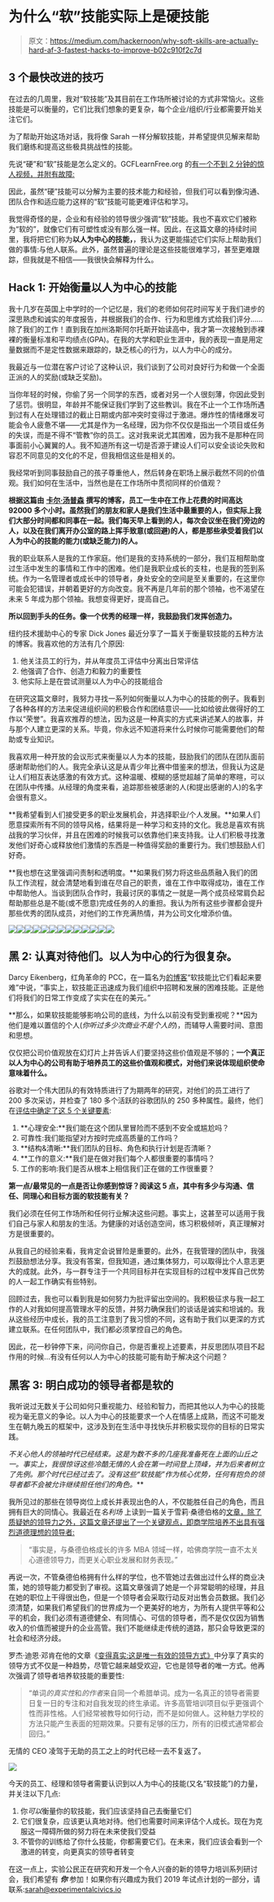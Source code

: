 # 为什么“软”技能实际上是硬技能

> 原文：<https://medium.com/hackernoon/why-soft-skills-are-actually-hard-af-3-fastest-hacks-to-improve-b02c910f2c7d>

## **3 个最快改进的技巧**

在过去的几周里，我对“软技能”及其目前在工作场所被讨论的方式非常恼火。这些技能是可以衡量的，它们比我们想象的更复杂，每个企业/组织/行业都需要开始关注它们。

为了帮助开始这场对话，我将像 Sarah 一样分解软技能，并希望提供见解来帮助我们磨练和提高这些极具挑战性的技能。

先说“硬”和“软”技能是怎么定义的。GCFLearnFree.org 的[有一个不到 2 分钟的惊人视频，并附有故障:](https://www.youtube.com/channel/UCeYUHG6o0YguM-g23htdsSw)

因此，虽然“硬”技能可以分解为主要的技术能力和经验，但我们可以看到像沟通、团队合作和适应能力这样的“软”技能可能更难评估和学习。

我觉得奇怪的是，企业和有经验的领导很少强调“软”技能。我也不喜欢它们被称为“软的”，就像它们有可塑性或没有那么强一样。因此，在这篇文章的持续时间里，我将把它们称为**以人为中心的技能，**，我认为这更能描述它们实际上帮助我们做的事情:与他人联系。此外，虽然普遍的理论是这些技能很难学习，甚至更难跟踪，但我就是不相信——我很快会解释为什么。

## **Hack 1:** 开始**衡量以人为中心的技能**

我十几岁在英国上中学时的一个记忆是，我们的老师如何花时间写关于我们进步的深思熟虑和诚实的年度报告，并根据我们的合作、行为和思维方式给我们评分……除了我们的工作！直到我在加州洛斯阿尔托斯开始读高中，我才第一次接触到赤裸裸的衡量标准和平均绩点(GPA)。在我的大学和职业生涯中，我的表现一直是用定量数据而不是定性数据来跟踪的，缺乏核心的行为，以人为中心的成分。

我最近与一位潜在客户讨论了这种认识，我们谈到了公司对良好行为和做一个全面正派的人的奖励(或缺乏奖励)。

当你年轻的时候，你偷了另一个同学的东西，或者对另一个人很刻薄，你因此受到了惩罚。很明显，年龄并不能保证我们学到了这些教训。我在不止一个工作场所遇到过有人在处理错过的截止日期或内部冲突时变得过于激进。爆炸性的情绪爆发可能会令人疲惫不堪——尤其是作为一名经理，因为你不仅仅是指出一个项目或任务的失误，而是不得不“管教”你的员工。这对我来说尤其困难，因为我不是那种在同事面前小心翼翼的人。我不知道所有这一切是否源于建设人们可以安全谈论失败和容忍不同意见的文化的不足，但我相信这些是相关的。

我经常听到同事鼓励自己的孩子尊重他人，然后转身在职场上展示截然不同的价值观。我们如何在生活中，当然也是在工作场所中贯彻同样的价值观？

**根据这篇由** [**卡尔·汤普森**](https://revisesociology.com/2016/08/16/percentage-life-work/) **撰写的博客，员工一生中在工作上花费的时间高达 92000 多个小时。虽然我们的朋友和家人是我们生活中最重要的人，但实际上我们大部分时间都和同事在一起。我们每天早上看到的人，每次会议坐在我们旁边的人，以及在我们离开办公室的路上挥手致意(或回避)的人，都是那些承受着我们以人为中心的技能的能力(或缺乏能力)的人。**

我的职业联系人是我的工作家庭。他们是我的支持系统的一部分，我们互相帮助度过生活中发生的事情和工作中的困难。他们是我职业成长的支柱，也是我的签到系统。作为一名管理者或成长中的领导者，身处安全的空间是至关重要的，在这里你可能会犯错误，并朝着更好的方向改变。我不再是几年前的那个领袖，也不渴望在未来 5 年成为那个领袖。我想变得更好，提高自己。

**所以回到手头的任务。像一个优秀的经理一样，我鼓励我们发挥创造力。**

纽约技术援助中心的专家 Dick Jones 最近分享了一篇关于衡量软技能的五种方法的博客。我喜欢他的方法有几个原因:

1.  他关注员工的行为，并从年度员工评估中分离出日常评估
2.  他强调了合作、创造力和毅力的重要性
3.  他实际上是在尝试测量以人为中心的技能组合

在研究这篇文章时，我努力寻找一系列如何衡量以人为中心的技能的例子。我看到了各种各样的方法来促进组织间的积极合作和团结意识——比如给彼此做得好的工作以“荣誉”。我喜欢推荐的想法，因为这是一种真实的方式来讲述某人的故事，并与那个人建立更深的关系。毕竟，你永远不知道将来什么时候你可能需要他们的帮助或专业知识。

我喜欢用一种开放的会议形式来衡量以人为本的技能，鼓励我们的团队在团队面前感谢帮助他们的人。我完全承认这是从青少年比赛中借鉴来的想法，但我认为这是让人们相互表达感激的有效方式。这种温暖、模糊的感觉超越了简单的寒暄，可以在团队中传播。从经理的角度来看，追踪那些被感谢的人(和提出感谢的人)的名字会很有意义。

**我希望看到人们接受更多的职业发展机会，并选择职业/个人发展。**如果人们愿意探索所有不同的领导风格，结果将是一种学习和支持的文化。我总是喜欢有挑战我的学习伙伴，并且在困难的时候我可以依靠他们来支持我。让人们积极寻找激发他们好奇心或释放他们激情的东西是一种值得奖励的重要行为。我们想鼓励人们好奇。

**我也想在这里强调问责制和透明度。**如果我们努力将这些品质融入我们的团队工作流程，就会清楚地看到谁在尽自己的职责，谁在工作中取得成功，谁在工作中帮助他人。当谈到团队合作时，我最讨厌的事情之一就是一两个成员经常肩负起帮助那些总是不能(或不愿意)完成任务的人的重担。我认为所有这些步骤都会提升那些优秀的团队成员，对他们的工作充满热情，并为公司文化增添价值。

![](img/122b6cfaada358612e0a567aa604544f.png)![](img/d3f86f61d79baa67972fdb5b6f043869.png)![](img/2c5cb97575e7953d28e67218734b3fea.png)![](img/9bf4ee3b0f8ea0a758e37b4998072b23.png)![](img/9c65d4627d33793b2a712f8c575ac799.png)![](img/a5c1148ee64b32fad5fa1a025552817a.png)![](img/e46eee77cabe31ef7e32c2ebccd42e40.png)![](img/44f3271eb5208a1431d5c0afdfcd3162.png)![](img/cd0ba947e57c4fe16bb4c2ff78bf3be4.png)![](img/aa65fa4b278d3c827a94905476eb1ae6.png)![](img/dff3aa3b43a3458309012bd7dfb6930c.png)![](img/e36fb6f6a4cc1d1b730ad25b0ef544cb.png)![](img/64e79091323f89317319fa8789e20576.png)

## **黑 2:** 认真对待他们。**以人为中心的行为很复杂。**

Darcy Eikenberg，红角革命的 PCC，在一篇名为[的博客](https://www.forbes.com/sites/forbescoachescouncil/2018/07/12/why-soft-skills-are-harder-than-they-look/)“软技能比它们看起来要难”中说，“事实上，软技能正迅速成为我们组织中招聘和发展的困难技能。正是他们将我们的日常工作变成了实实在在的美元。”

**那么，如果软技能能够影响公司的底线，为什么以前没有受到重视呢？**因为他们是难以置信的个人(*你听过多少次商业不是个人的*)，而辅导人需要时间、意图和思想。

仅仅把公司价值观放在幻灯片上并告诉人们要坚持这些价值观是不够的；**一个真正以人为中心的公司有助于培养员工的这些价值观和模式，对他们来说体现组织使命意味着什么。**

谷歌对一个伟大团队的有效特质进行了为期两年的研究，对他们的员工进行了 200 多次采访，并检查了 180 多个活跃的谷歌团队的 250 多种属性。最终，他们在[评估中确定了这 5 个关键要素](https://rework.withgoogle.com/blog/five-keys-to-a-successful-google-team/):

1.  **心理安全:**我们能在这个团队里冒险而不感到不安全或尴尬吗？
2.  可靠性:我们能指望对方按时完成高质量的工作吗？
3.  **结构&清晰:**我们团队的目标、角色和执行计划是否清晰？
4.  **工作的意义:**我们是在做对我们每个人都很重要的事情吗？
5.  工作的影响:我们是否从根本上相信我们正在做的工作很重要？

**第一点/最常见的一点是否让你感到惊讶？阅读这 5 点，其中有多少与沟通、信任、同理心和目标方面的软技能有关？**

我们必须在任何工作场所和任何行业解决这些问题。事实上，这甚至可以适用于我们自己与家人和朋友的生活。为健康的对话创造空间，练习积极倾听，真正理解对方是很重要的。

从我自己的经验来看，我肯定会说冒险是重要的。此外，在我管理的团队中，我强烈鼓励想法分享。我没有答案，但我知道，通过集体努力，可以取得比个人意志更大的成就。此外，与一群专注于一个共同目标并在实现目标的过程中发挥自己优势的人一起工作确实有些特别。

回顾过去，我也可以看到我是如何努力为批评留出空间的。我积极征求与我一起工作的人对我如何提高管理水平的反馈，并努力确保我们的谈话是诚实和坦诚的。我从这些经历中成长，我的员工注意到了我习惯的不同，这有助于我们以更深的方式建立联系。在任何团队中，我们都必须掌控自己的角色。

因此，花一秒钟停下来，问问你自己，你是否重视上述要素，并反思团队项目不起作用的时候…有没有任何以人为中心的技能可能有助于解决这个问题？

## **黑客 3:** 明白成功的领导者都是软的

我听说过无数关于公司如何只重视能力、经验和智力，而把其他以人为中心的技能视为毫无意义的争论。以人为中心的技能要求一个人在情感上成熟，而这不可能发生在朝九晚五的框架中，这涉及到在生活中寻找快乐并积极实现你的目标的日常实践。

**不关心他人的领袖时代已经结束。这是为数不多的几座我准备死在上面的山丘之一。事实上，我很惊讶这些冷酷无情的人会在第一时间登上顶峰，并为后来者树立了先例。那个时代已经过去了。没有这些“软技能”作为核心优势，任何有抱负的领导者都不会被允许继续担任他们的角色*。***

我所见过的那些在领导岗位上成长并表现出色的人，不仅能胜任自己的角色，而且拥有巨大的同情心。我最近在*名利场* 上读到一篇关于雪莉·桑德伯格的[文章，除了质疑她的领导力之外，这篇文章还提出了一个关键观点，即商学院培养不出具有强烈道德理想的领导者:](https://www.vanityfair.com/news/2018/11/sheryl-sandberg-harvard-business-school-leadership)

> “事实是，与桑德伯格成长的许多 MBA 领域一样，哈佛商学院一直不太关心道德领导力，而更关心职业发展和财务表现。”

再说一次，不管桑德伯格拥有什么样的学位，也不管她过去做出过什么样的商业决策，她的领导能力都受到了审视。这篇文章强调了她是一个非常聪明的经理，并且在她的职位上干得很出色，但是一个领导者会采取行动反对出售会员数据。我们必须清楚，如果我们希望我们的世界成为一个更美好的地方，为所有人提供平等和公平的机会，我们必须有道德健全、有同情心、可信的领导者，而不是仅仅因为销售收入的价值而被提升的企业高管。我们不能继续走传统的道路，那只会导致更深的社会和经济分歧。

罗杰·迪恩·邓肯在他的文章《[变得真实:这是唯一有效的领导方式》](https://www.forbes.com/sites/rodgerdeanduncan/2018/08/10/get-real-its-the-only-kind-of-leadership-that-works/#33c5d8174452)中分享了真实的领导方式不仅是一种趋势，尽管它越来越受欢迎，它也是领导者的唯一方式。他再次强调了领导者培养软技能的重要性:

> “单词*的真实性*和*的作者*来自同一个希腊单词。成为一名真正的领导者需要日复一日的专注和对自我发现的终生承诺。许多高管培训项目似乎更强调个性而非性格。人们经常被教导如何行动，而不是如何做人。这种魅力学校的方法只能产生表面的短期效果。只要有足够的压力，所有的旧模式通常都会回归。”

无情的 CEO 凌驾于无助的员工之上的时代已经一去不复返了。

![](img/3cfcc57d422ea4f4c3778109a59062a7.png)

今天的员工、经理和领导者需要认识到以人为中心的技能(又名“软技能”)的力量，并关注以下几点:

1.  你*可以*衡量你的软技能，我们应该坚持自己去衡量它们
2.  它们很复杂，应该更认真地对待。他们也需要时间来评估个人成长。现在为克服这一障碍所做的努力将在未来使我们受益
3.  不管你的训练给了你什么技能，你都需要它们。在未来，我们应该会看到一个激进的转变，向更真实的领导者转变

在这一点上，实验公民正在研究和开发一个令人兴奋的新的领导力培训系列研讨会，我们希望有 ***你*** 参加！如果你有兴趣成为我们 2019 年试点计划的一部分，请联系:sarah@experimentalcivics.io